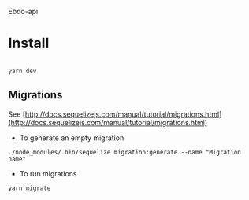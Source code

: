 Ebdo-api

# Install

```yarn install

```

`yarn dev`

## Migrations

See [http://docs.sequelizejs.com/manual/tutorial/migrations.html](http://docs.sequelizejs.com/manual/tutorial/migrations.html)

- To generate an empty migration

```
./node_modules/.bin/sequelize migration:generate --name "Migration name"
```

- To run migrations

```
yarn migrate
```
